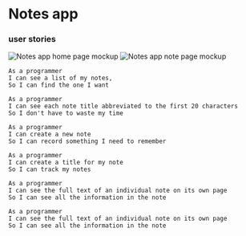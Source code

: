 
# Notes app 

### user stories

![Notes app home page mockup](https://github.com/makersacademy/course/raw/master/further_javascript/images/notes-home-page-mock-up.png)
![Notes app note page mockup](https://github.com/makersacademy/course/raw/master/further_javascript/images/notes-note-page-mock-up.png)

```
As a programmer
I can see a list of my notes,
So I can find the one I want
```

```
As a programmer
I can see each note title abbreviated to the first 20 characters
So I don't have to waste my time
```


```
As a programmer
I can create a new note
So I can record something I need to remember
```

```
As a programmer
I can create a title for my note
So I can track my notes
```

```
As a programmer
I can see the full text of an individual note on its own page
So I can see all the information in the note
``` 

```
As a programmer
I can see the full text of an individual note on its own page
So I can see all the information in the note
``` 



